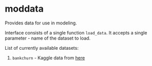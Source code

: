 # moddata

Provides data for use in modeling.

Interface consists of a single function ```load_data```. It accepts 
a single parameter - name of the dataset to load.

List of currently available datasets:
1. ```bankchurn``` - Kaggle data from [here](https://www.kaggle.com/datasets/gauravtopre/bank-customer-churn-dataset)

